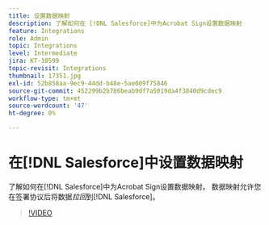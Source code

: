```yaml
---
title: 设置数据映射
description: 了解如何在 [!DNL Salesforce]中为Acrobat Sign设置数据映射
feature: Integrations
role: Admin
topic: Integrations
level: Intermediate
jira: KT-10599
topic-revisit: Integrations
thumbnail: 17351.jpg
exl-id: 52b858aa-9ec9-44dd-b48e-5ae009f75846
source-git-commit: 452299b2b786beab9df7a5019da4f3840d9cdec9
workflow-type: tm+mt
source-wordcount: '47'
ht-degree: 0%

---
```


# 在[!DNL Salesforce]中设置数据映射

了解如何在[!DNL Salesforce]中为Acrobat Sign设置数据映射。 数据映射允许您在签署协议后将数据&#x200B;_拉回_&#x200B;到[!DNL Salesforce]。

>[!VIDEO](https://video.tv.adobe.com/v/3409073?quality=12&learn=on&hidetitle=true)
